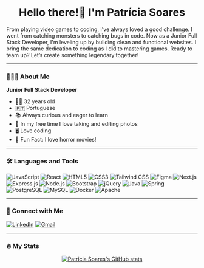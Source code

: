 <h1 align="center">
  <strong>Hello there!👋 I'm Patrícia Soares</strong>
</h1>

From playing video games to coding, I've always loved a good challenge. I went from catching monsters to catching bugs in code. Now as a Junior Full Stack Developer, I'm leveling up by building clean and functional websites. I bring the same dedication to coding as I did to mastering games. Ready to team up? Let’s create something legendary together!

---

### 👩🏻‍💻 About Me 

**Junior Full Stack Developer**  

- 👩🏻 32 years old
- 🇵🇹 Portuguese  
- 📚 Always curious and eager to learn
- 📸 In my free time I love taking and editing photos
- 🖥️ Love coding  
- 🎥 Fun Fact: I love horror movies!  

---

### 🛠 Languages and Tools  
![JavaScript](https://img.shields.io/badge/JavaScript-%23F7DF1E.svg?style=for-the-badge&logo=javascript&logoColor=white&color=F7DF1E&labelColor=F7DF1E)  ![React](https://img.shields.io/badge/React-%2320232a.svg?style=for-the-badge&logo=react&logoColor=%2361DAFB)    ![HTML5](https://img.shields.io/badge/HTML5-%23E34F26.svg?style=for-the-badge&logo=html5&logoColor=white)  ![CSS3](https://img.shields.io/badge/CSS3-%231572B6.svg?style=for-the-badge&logo=css3&logoColor=white)  ![Tailwind CSS](https://img.shields.io/badge/Tailwind_CSS-38B2AC?style=for-the-badge&logo=tailwind-css&logoColor=white)  ![Figma](https://img.shields.io/badge/Figma-%23000.svg?style=for-the-badge&logo=figma&logoColor=white)  ![Next.js](https://img.shields.io/badge/Next.js-000000?style=for-the-badge&logo=next.js&logoColor=white)  ![Express.js](https://img.shields.io/badge/Express.js-404D59?style=for-the-badge&logo=express&logoColor=white)  ![Node.js](https://img.shields.io/badge/Node.js-43853D?style=for-the-badge&logo=node.js&logoColor=white)  ![Bootstrap](https://img.shields.io/badge/Bootstrap-%23563D7C.svg?style=for-the-badge&logo=bootstrap&logoColor=white)  ![jQuery](https://img.shields.io/badge/jQuery-%230769AD.svg?style=for-the-badge&logo=jquery&logoColor=white)  ![Java](https://img.shields.io/badge/Java-%23ED8B00.svg?style=for-the-badge&logo=openjdk&logoColor=white)  ![Spring](https://img.shields.io/badge/Spring-%236DB33F.svg?style=for-the-badge&logo=spring&logoColor=white)  ![PostgreSQL](https://img.shields.io/badge/PostgreSQL-%23336791.svg?style=for-the-badge&logo=postgresql&logoColor=white)  ![MySQL](https://img.shields.io/badge/MySQL-4479A1?style=for-the-badge&logo=mysql&logoColor=white)
  ![Docker](https://img.shields.io/badge/Docker-2496ED?style=for-the-badge&logo=docker&logoColor=white)
 ![Apache](https://img.shields.io/badge/Apache-%23D22128.svg?style=for-the-badge&logo=apache&logoColor=white)


---

### 🤝 Connect with Me  
[![LinkedIn](https://img.shields.io/badge/LinkedIn-%230077B5.svg?style=for-the-badge&logo=linkedin&logoColor=white)](https://www.linkedin.com/in/patriciasoaresdev/)  [![Gmail](https://img.shields.io/badge/Gmail-D14836?style=for-the-badge&logo=gmail&logoColor=white)](mailto:patriciadebabo@gmail.com)  

---

### 🔥 My Stats  
<div align="center">
  <a href="https://github.com/PatriciaS16/github-readme-stats">
    <img src="https://github-readme-stats.vercel.app/api?username=PatriciaS16&show_icons=true&theme=radical" alt="Patricia Soares's GitHub stats">
  </a>
</div>







